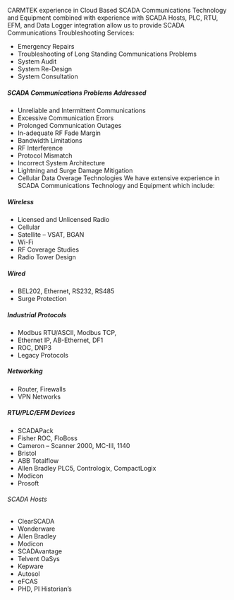 
CARMTEK experience in Cloud Based SCADA Communications Technology and Equipment combined with experience with SCADA Hosts, PLC, RTU, EFM, and Data Logger integration allow us to provide SCADA Communications Troubleshooting Services:
 * Emergency Repairs
 * Troubleshooting of Long Standing Communications Problems
 * System Audit
 * System Re-Design
 * System Consultation
##### SCADA Communications Problems Addressed
 * Unreliable and Intermittent Communications
 * Excessive Communication Errors
 * Prolonged Communication Outages
 * In-adequate RF Fade Margin
 * Bandwidth Limitations
 * RF Interference
 * Protocol Mismatch
 * Incorrect System Architecture
 * Lightning and Surge Damage Mitigation
 * Cellular Data Overage
Technologies
We have extensive experience in SCADA Communications Technology and Equipment which include:
##### Wireless
 * Licensed and Unlicensed Radio
 * Cellular
 * Satellite – VSAT, BGAN
 * Wi-Fi
 * RF Coverage Studies
 * Radio Tower Design        
##### Wired
 * BEL202, Ethernet, RS232, RS485
 * Surge Protection
##### Industrial Protocols
 * Modbus RTU/ASCII, Modbus TCP,
 * Ethernet IP, AB-Ethernet, DF1
 * ROC, DNP3
 * Legacy Protocols
##### Networking
 * Router, Firewalls
 * VPN Networks
##### RTU/PLC/EFM Devices
 * SCADAPack
 * Fisher ROC, FloBoss
 * Cameron – Scanner 2000, MC-III, 1140
 * Bristol
 * ABB Totalflow
 * Allen Bradley PLC5, Contrologix, CompactLogix
 * Modicon
 * Prosoft
  
###### SCADA Hosts
 * ClearSCADA
 * Wonderware
 * Allen Bradley
 * Modicon
 * SCADAvantage
 * Telvent OaSys
 * Kepware
 * Autosol
 * eFCAS
 * PHD, PI Historian’s
